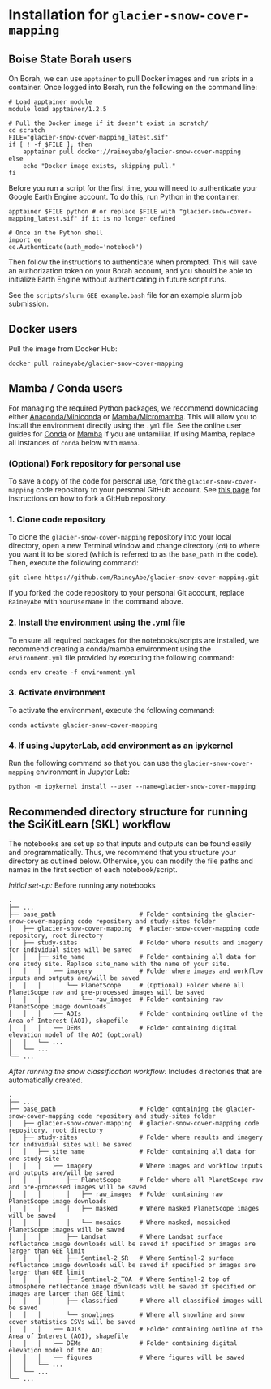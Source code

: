 # Installation for `glacier-snow-cover-mapping`

## Boise State Borah users

On Borah, we can use `apptainer` to pull Docker images and run sripts in a container. Once logged into Borah, run the following on the command line:

```
# Load apptainer module
module load apptainer/1.2.5

# Pull the Docker image if it doesn't exist in scratch/
cd scratch
FILE="glacier-snow-cover-mapping_latest.sif"
if [ ! -f $FILE ]; then
    apptainer pull docker://raineyabe/glacier-snow-cover-mapping
else
    echo "Docker image exists, skipping pull."
fi
```

Before you run a script for the first time, you will need to authenticate your Google Earth Engine account. To do this, run Python in the container: 

```
apptainer $FILE python # or replace $FILE with "glacier-snow-cover-mapping_latest.sif" if it is no longer defined

# Once in the Python shell
import ee
ee.Authenticate(auth_mode='notebook')
```

Then follow the instructions to authenticate when prompted. This will save an authorization token on your Borah account, and you should be able to initialize Earth Engine without authenticating in future script runs. 

See the `scripts/slurm_GEE_example.bash` file for an example slurm job submission. 

## Docker users

Pull the image from Docker Hub:

`docker pull raineyabe/glacier-snow-cover-mapping`

## Mamba / Conda users

For managing the required Python packages, we recommend downloading either [Anaconda/Miniconda](https://conda.io/projects/conda/en/latest/user-guide/install/macos.html) or [Mamba/Micromamba](https://mamba.readthedocs.io/en/latest/index.html). This will allow you to install the environment directly using the `.yml` file. See the online user guides for [Conda](https://conda.io/projects/conda/en/latest/user-guide/getting-started.html) or [Mamba](https://mamba.readthedocs.io/en/latest/user_guide/mamba.html) if you are unfamiliar. If using Mamba, replace all instances of `conda` below with `mamba`.

### (Optional) Fork repository for personal use
To save a copy of the code for personal use, fork the `glacier-snow-cover-mapping` code repository to your personal GitHub account. See [this page](https://docs.github.com/en/get-started/quickstart/fork-a-repo) for instructions on how to fork a GitHub repository.

### 1. Clone code repository
To clone the `glacier-snow-cover-mapping` repository into your local directory, open a new Terminal window and change directory (`cd`) to where you want it to be stored (which is referred to as the `base_path` in the code). Then, execute the following command:

`git clone https://github.com/RaineyAbe/glacier-snow-cover-mapping.git`

If you forked the code repository to your personal Git account, replace `RaineyAbe` with `YourUserName` in the command above.

### 2. Install the environment using the .yml file
To ensure all required packages for the notebooks/scripts are installed, we recommend creating a conda/mamba environment using the `environment.yml` file provided by executing the following command:

`conda env create -f environment.yml`

### 3. Activate environment
To activate the environment, execute the following command:

`conda activate glacier-snow-cover-mapping`

### 4. If using JupyterLab, add environment as an ipykernel

Run the following command so that you can use the `glacier-snow-cover-mapping` environment in Jupyter Lab:

`python -m ipykernel install --user --name=glacier-snow-cover-mapping`

## Recommended directory structure for running the SciKitLearn (SKL) workflow
The notebooks are set up so that inputs and outputs can be found easily and programmatically. Thus, we recommend that you structure your directory as outlined below. Otherwise, you can modify the file paths and names in the first section of each notebook/script.

_Initial set-up:_ Before running any notebooks

    .
    ├── ...
    ├── base_path                       # Folder containing the glacier-snow-cover-mapping code repository and study-sites folder
    │   ├── glacier-snow-cover-mapping  # glacier-snow-cover-mapping code repository, root directory
    │   ├── study-sites                 # Folder where results and imagery for individual sites will be saved
    │   │   ├── site_name               # Folder containing all data for one study site. Replace site_name with the name of your site.
    │   │   │   ├── imagery             # Folder where images and workflow inputs and outputs are/will be saved
    │   │   │   │   └── PlanetScope     # (Optional) Folder where all PlanetScope raw and pre-processed images will be saved
    │   │   │   │       └── raw_images  # Folder containing raw PlanetScope image downloads
    │   │   │   ├── AOIs                # Folder containing outline of the Area of Interest (AOI), shapefile
    │   │   │   └── DEMs                # Folder containing digital elevation model of the AOI (optional)
    │   │   └── ...
    │   └── ...
    └── ...

_After running the snow classification workflow:_ Includes directories that are automatically created.

    .
    ├── ...
    ├── base_path                       # Folder containing the glacier-snow-cover-mapping code repository and study-sites folder
    │   ├── glacier-snow-cover-mapping  # glacier-snow-cover-mapping code repository, root directory
    │   ├── study-sites                 # Folder where results and imagery for individual sites will be saved
    │   │   ├── site_name               # Folder containing all data for one study site
    │   │   │   ├── imagery             # Where images and workflow inputs and outputs are/will be saved
    │   │   │   │   ├── PlanetScope     # Folder where all PlanetScope raw and pre-processed images will be saved
    │   │   │   │   │   ├── raw_images  # Folder containing raw PlanetScope image downloads
    │   │   │   │   │   ├── masked      # Where masked PlanetScope images will be saved
    │   │   │   │   │   └── mosaics     # Where masked, mosaicked PlanetScope images will be saved
    │   │   │   │   ├── Landsat         # Where Landsat surface reflectance image downloads will be saved if specified or images are larger than GEE limit
    │   │   │   │   ├── Sentinel-2_SR   # Where Sentinel-2 surface reflectance image downloads will be saved if specified or images are larger than GEE limit
    │   │   │   │   ├── Sentinel-2_TOA  # Where Sentinel-2 top of atmosphere reflectance image downloads will be saved if specified or images are larger than GEE limit
    │   │   │   │   ├── classified      # Where all classified images will be saved
    │   │   │   │   └── snowlines       # Where all snowline and snow cover statistics CSVs will be saved
    │   │   │   ├── AOIs                # Folder containing outline of the Area of Interest (AOI), shapefile
    │   │   │   ├── DEMs                # Folder containing digital elevation model of the AOI
    │   │   │   └── figures             # Where figures will be saved
    │   │   └── ...
    │   └── ...
    └── ...
